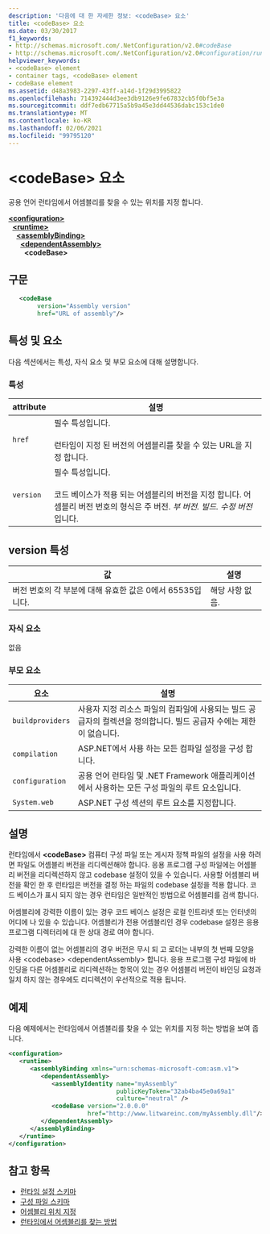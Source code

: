```yaml
---
description: '다음에 대 한 자세한 정보: <codeBase> 요소'
title: <codeBase> 요소
ms.date: 03/30/2017
f1_keywords:
- http://schemas.microsoft.com/.NetConfiguration/v2.0#codeBase
- http://schemas.microsoft.com/.NetConfiguration/v2.0#configuration/runtime/assemblyBinding/dependentAssembly/codeBase
helpviewer_keywords:
- <codeBase> element
- container tags, <codeBase> element
- codeBase element
ms.assetid: d48a3983-2297-43ff-a14d-1f29d3995822
ms.openlocfilehash: 714392444d3ee3db9126e9fe67832cb5f0bf5e3a
ms.sourcegitcommit: ddf7edb67715a5b9a45e3dd44536dabc153c1de0
ms.translationtype: MT
ms.contentlocale: ko-KR
ms.lasthandoff: 02/06/2021
ms.locfileid: "99795120"
---
```

# <a name="codebase-element"></a>\<codeBase> 요소

공용 언어 런타임에서 어셈블리를 찾을 수 있는 위치를 지정 합니다.

[**\<configuration>**](../configuration-element.md)\
&nbsp;&nbsp;[**\<runtime>**](runtime-element.md)\
&nbsp;&nbsp;&nbsp;&nbsp;[**\<assemblyBinding>**](assemblybinding-element-for-runtime.md)\
&nbsp;&nbsp;&nbsp;&nbsp;&nbsp;&nbsp;[**\<dependentAssembly>**](dependentassembly-element.md)\
&nbsp;&nbsp;&nbsp;&nbsp;&nbsp;&nbsp;&nbsp;&nbsp;**\<codeBase>**

## <a name="syntax"></a>구문

```xml
   <codeBase
        version="Assembly version"
        href="URL of assembly"/>
```

## <a name="attributes-and-elements"></a>특성 및 요소

다음 섹션에서는 특성, 자식 요소 및 부모 요소에 대해 설명합니다.

### <a name="attributes"></a>특성

|attribute|설명|
|---------------|-----------------|
|`href`|필수 특성입니다.<br /><br /> 런타임이 지정 된 버전의 어셈블리를 찾을 수 있는 URL을 지정 합니다.|
|`version`|필수 특성입니다.<br /><br /> 코드 베이스가 적용 되는 어셈블리의 버전을 지정 합니다. 어셈블리 버전 번호의 형식은 주 버전. *부 버전. 빌드. 수정 버전* 입니다.|

## <a name="version-attribute"></a>version 특성

|값|설명|
|-----------|-----------------|
|버전 번호의 각 부분에 대해 유효한 값은 0에서 65535입니다.|해당 사항 없음.|

### <a name="child-elements"></a>자식 요소

없음

### <a name="parent-elements"></a>부모 요소

|요소|설명|
|-------------|-----------------|
|`buildproviders`|사용자 지정 리소스 파일의 컴파일에 사용되는 빌드 공급자의 컬렉션을 정의합니다. 빌드 공급자 수에는 제한이 없습니다.|
|`compilation`|ASP.NET에서 사용 하는 모든 컴파일 설정을 구성 합니다.|
|`configuration`|공용 언어 런타임 및 .NET Framework 애플리케이션에서 사용하는 모든 구성 파일의 루트 요소입니다.|
|`System.web`|ASP.NET 구성 섹션의 루트 요소를 지정합니다.|

## <a name="remarks"></a>설명

런타임에서 **\<codeBase>** 컴퓨터 구성 파일 또는 게시자 정책 파일의 설정을 사용 하려면 파일도 어셈블리 버전을 리디렉션해야 합니다. 응용 프로그램 구성 파일에는 어셈블리 버전을 리디렉션하지 않고 codebase 설정이 있을 수 있습니다. 사용할 어셈블리 버전을 확인 한 후 런타임은 버전을 결정 하는 파일의 codebase 설정을 적용 합니다. 코드 베이스가 표시 되지 않는 경우 런타임은 일반적인 방법으로 어셈블리를 검색 합니다.

어셈블리에 강력한 이름이 있는 경우 코드 베이스 설정은 로컬 인트라넷 또는 인터넷의 어디에 나 있을 수 있습니다. 어셈블리가 전용 어셈블리인 경우 codebase 설정은 응용 프로그램 디렉터리에 대 한 상대 경로 여야 합니다.

강력한 이름이 없는 어셈블리의 경우 버전은 무시 되 고 로더는 내부의 첫 번째 모양을 사용 \<codebase> \<dependentAssembly> 합니다. 응용 프로그램 구성 파일에 바인딩을 다른 어셈블리로 리디렉션하는 항목이 있는 경우 어셈블리 버전이 바인딩 요청과 일치 하지 않는 경우에도 리디렉션이 우선적으로 적용 됩니다.

## <a name="example"></a>예제

다음 예제에서는 런타임에서 어셈블리를 찾을 수 있는 위치를 지정 하는 방법을 보여 줍니다.

```xml
<configuration>
   <runtime>
      <assemblyBinding xmlns="urn:schemas-microsoft-com:asm.v1">
         <dependentAssembly>
            <assemblyIdentity name="myAssembly"
                              publicKeyToken="32ab4ba45e0a69a1"
                              culture="neutral" />
            <codeBase version="2.0.0.0"
                      href="http://www.litwareinc.com/myAssembly.dll"/>
         </dependentAssembly>
      </assemblyBinding>
   </runtime>
</configuration>
```

## <a name="see-also"></a>참고 항목

- [런타임 설정 스키마](index.md)
- [구성 파일 스키마](../index.md)
- [어셈블리 위치 지정](../../../../standard/assembly/location.md)
- [런타임에서 어셈블리를 찾는 방법](../../../deployment/how-the-runtime-locates-assemblies.md)
